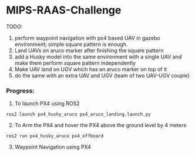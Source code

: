 # MIPS-RAAS-Challenge

TODO:

1) perform waypoint navigation with px4 based UAV in gazebo environment; simple square pattern is enough. 
2) Land UAVs on aruco marker after finishing the square pattern 
3) add a Husky model into the same environment with a single UAV and make them perform square pattern independently 
4) Make UAV land on UGV which has an aruco marker on top of it
5) do the same with an extra UAV and UGV (team of two UAV-UGV couple)


### Progress:

1. To launch PX4 using ROS2 

```
ros2 launch px4_husky_aruco px4_aruco_landing.launch.py 
```

2. To Arm the PX4 and hover the PX4 above the ground level by 4 meters

```
ros2 run px4_husky_aruco px4_offboard
```

3. Waypoint Navigation using PX4 
